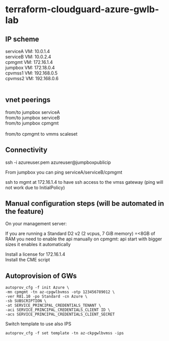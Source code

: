 # terraform-cloudguard-azure-gwlb-lab

## IP scheme

serviceA VM: 10.0.1.4<br>
serviceB VM: 10.0.2.4<br>
cpmgmt   VM: 172.16.1.4<br>
jumpbox  VM: 172.18.0.4<br>
cpvmss1  VM: 192.168.0.5<br>
cpvmss2  VM: 192.168.0.6<br>
<br>
## vnet peerings
from/to jumpbox serviceA<br>
from/to jumpbox serviceB<br>
from/to jumpbox cpmgmt<br>
<br>
from/to cpmgmt to vmms scaleset<br>

## Connectivity
ssh -i azureuser.pem azureuser@jumpboxpublicip

From jumpbox you can ping serviceA/serviceB/cpmgmt

ssh to mgmt at 172.16.1.4 to have ssh access to the vmss gateway (ping will not work due to InitialPolicy)

## Manual configuration steps (will be automated in the feature)
On your management server:

If you are running a Standard D2 v2 (2 vcpus, 7 GiB memory) =<8GB of RAM you need to enable the api manually on cpmgmt: api start
with bigger sizes it enables it automatically

Install a license for 172.16.1.4<br>
Install the CME script<br>

## Autoprovision of GWs
```
autoprov_cfg -f init Azure \
-mn cpmgmt -tn az-cpgwlbvmss -otp 123456789012 \
-ver R81.10 -po Standard -cn Azure \
-sb SUBSCRIPTION \
-at SERVICE_PRINCIPAL_CREDENTIALS_TENANT \
-aci SERVICE_PRINCIPAL_CREDENTIALS_CLIENT ID \
-acs SERVICE_PRINCIPAL_CREDENTIALS_CLIENT_SECRET
```

Switch template to use also IPS
```
autoprov_cfg -f set template -tn az-ckpgwlbvmss -ips
```
